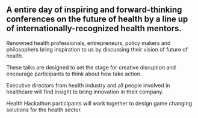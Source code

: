 ## A entire day of inspiring and forward-thinking conferences on the future of health by a line up of internationally-recognized health mentors.

Renowned health professionals, entrepreneurs, policy makers and philosophers bring inspiration to us by discussing their vision of future of health.

These talks are designed to set the stage for creative disruption and encourage participants to think about how take action. 

Executive directors from health industry and all people involved in healthcare will find insight to bring innovation in their company.

Health Hackathon participants will work together to design game changing solutions for the health sector. 

